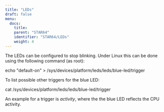 ```yaml
---
title: "LEDs"
draft: false
menu:
  docs:
    title:
    parent: "STAR64"
    identifier: "STAR64/LEDs"
    weight: 4
---
```


The LEDs can be configured to stop blinking. Under Linux this can be done using the following command (as root):
 
 echo "default-on" > /sys/devices/platform/leds/leds/blue-led/trigger
 
To list possible other triggers for the blue LED:
 
 cat /sys/devices/platform/leds/leds/blue-led/trigger 
 
An example for a trigger is _activity_, where the the blue LED reflects the CPU activity.
